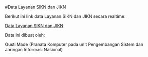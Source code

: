#Data Layanan SIKN dan JIKN

Berikut ini link data Layanan SIKN dan JIKN secara realtime:

[Data Layanan SIKN dan JIKN](https://docs.google.com/spreadsheets/d/1iR8aGhHzaSFbwJWld_HCb-wPNJuv6gcIUr66_8WOvPI/edit?usp=sharing)

Data ini dibuat oleh: 

Gusti Made (Pranata Komputer pada unit Pengembangan Sistem dan Jaringan Informasi Nasional)
